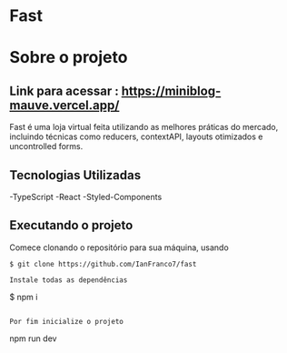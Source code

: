 # Fast

# Sobre o projeto

## Link para acessar : https://miniblog-mauve.vercel.app/

Fast é uma loja virtual feita utilizando as melhores práticas do mercado, incluindo técnicas como reducers, contextAPI, layouts otimizados e uncontrolled forms.

## Tecnologias Utilizadas

-TypeScript
-React
-Styled-Components

## Executando o projeto

Comece clonando o repositório para sua máquina, usando

``` 
$ git clone https://github.com/IanFranco7/fast
```


```
Instale todas as dependências
``` 

$ npm i
```

Por fim inicialize o projeto

``` 
npm run dev
```
